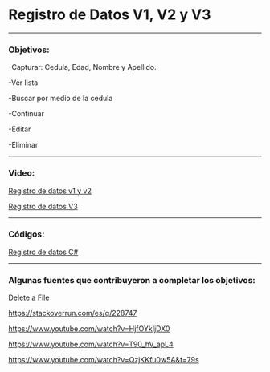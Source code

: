 #  Registro de Datos V1, V2 y V3
___  
###  Objetivos:
-Capturar: Cedula, Edad, Nombre y Apellido.

-Ver lista

-Buscar por medio de la cedula

-Continuar 

-Editar

-Eliminar
    
___  
### Video:
[Registro de datos v1 y v2](https://youtu.be/RonJuJvH-Yk)

[Registro de datos V3]()
___
### Códigos:
[Registro de datos C#](https://docs.google.com/document/d/169uSFdLFkWEU-6on8QH228WbOH8z4yJj5kIg3bOfSns/edit?usp=sharing)

___

### Algunas fuentes que contribuyeron a completar los objetivos:

[Delete a File](https://www.c-sharpcorner.com/UploadFile/dbeniwal321/how-to-delete-a-file-in-C-Sharp/#:~:text=Delete(path)%20method%20is%20used,exist%2C%20no%20exception%20is%20thrown.)

https://stackoverrun.com/es/q/228747

https://www.youtube.com/watch?v=HjfOYkIjDX0

https://www.youtube.com/watch?v=T90_hV_apL4

https://www.youtube.com/watch?v=QzjKKfu0w5A&t=79s


